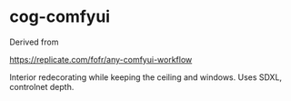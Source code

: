 # cog-comfyui

Derived from 

https://replicate.com/fofr/any-comfyui-workflow

Interior redecorating while keeping the ceiling and windows. Uses SDXL, controlnet depth.